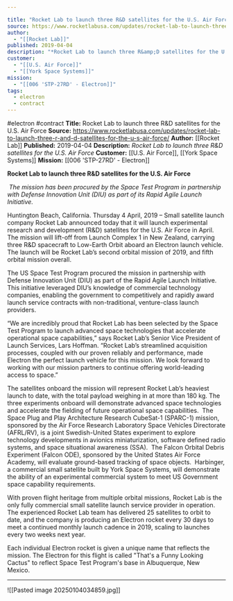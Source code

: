 ```yaml
---

title: "Rocket Lab to launch three R&D satellites for the U.S. Air Force "
source: https://www.rocketlabusa.com/updates/rocket-lab-to-launch-three-r-and-d-satellites-for-the-u-s-air-force/
author:
  - "[[Rocket Lab]]"
published: 2019-04-04
description: "*Rocket Lab to launch three R&amp;D satellites for the U.S. Air Force*"
customer:
  - "[[U.S. Air Force]]"
  - "[[York Space Systems]]"
mission:
  - "[[006 'STP-27RD' - Electron]]"
tags:
  - electron
  - contract
---
```


#electron #contract
**Title:** Rocket Lab to launch three R&D satellites for the U.S. Air Force 
**Source:** https://www.rocketlabusa.com/updates/rocket-lab-to-launch-three-r-and-d-satellites-for-the-u-s-air-force/
**Author:** [[Rocket Lab]]
**Published:** 2019-04-04
**Description:** *Rocket Lab to launch three R&amp;D satellites for the U.S. Air Force*
**Customer:** [[U.S. Air Force]], [[York Space Systems]]
**Mission:** [[006 'STP-27RD' - Electron]]

**Rocket Lab to launch three R&D satellites for the U.S. Air Force**

 *The mission has been procured by the Space Test Program in partnership with Defense Innovation Unit (DIU) as part of its Rapid Agile Launch Initiative.* 

Huntington Beach, California. Thursday 4 April, 2019 – Small satellite launch company Rocket Lab announced today that it will launch experimental research and development (R&D) satellites for the U.S. Air Force in April. The mission will lift-off from Launch Complex 1 in New Zealand, carrying three R&D spacecraft to Low-Earth Orbit aboard an Electron launch vehicle. The launch will be Rocket Lab’s second orbital mission of 2019, and fifth orbital mission overall. 

The US Space Test Program procured the mission in partnership with Defense Innovation Unit (DIU) as part of the Rapid Agile Launch Initiative. This initiative leveraged DIU’s knowledge of commercial technology companies, enabling the government to competitively and rapidly award launch service contracts with non-traditional, venture-class launch providers.

“We are incredibly proud that Rocket Lab has been selected by the Space Test Program to launch advanced space technologies that accelerate operational space capabilities,” says Rocket Lab’s Senior Vice President of Launch Services, Lars Hoffman. “Rocket Lab’s streamlined acquisition processes, coupled with our proven reliably and performance, made Electron the perfect launch vehicle for this mission. We look forward to working with our mission partners to continue offering world-leading access to space.”

The satellites onboard the mission will represent Rocket Lab’s heaviest launch to date, with the total payload weighing in at more than 180 kg. The three experiments onboard will demonstrate advanced space technologies and accelerate the fielding of future operational space capabilities.  The Space Plug and Play Architecture Research CubeSat-1 (SPARC-1) mission, sponsored by the Air Force Research Laboratory Space Vehicles Directorate (AFRL/RV), is a joint Swedish-United States experiment to explore technology developments in avionics miniaturization, software defined radio systems, and space situational awareness (SSA).  The Falcon Orbital Debris Experiment (Falcon ODE), sponsored by the United States Air Force Academy, will evaluate ground-based tracking of space objects.  Harbinger, a commercial small satellite built by York Space Systems, will demonstrate the ability of an experimental commercial system to meet US Government space capability requirements.

With proven flight heritage from multiple orbital missions, Rocket Lab is the only fully commercial small satellite launch service provider in operation. The experienced Rocket Lab team has delivered 25 satellites to orbit to date, and the company is producing an Electron rocket every 30 days to meet a continued monthly launch cadence in 2019, scaling to launches every two weeks next year.

Each individual Electron rocket is given a unique name that reflects the mission. The Electron for this flight is called "That's a Funny Looking Cactus" to reflect Space Test Program's base in Albuquerque, New Mexico.  

---

![[Pasted image 20250104034859.jpg]]